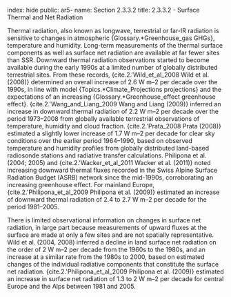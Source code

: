 index: hide
public: ar5-
name: Section 2.3.3.2
title: 2.3.3.2 - Surface Thermal and Net Radiation

Thermal radiation, also known as longwave, terrestrial or far-IR radiation is sensitive to changes in atmospheric {Glossary.*Greenhouse_gas GHGs}, temperature and humidity. Long-term measurements of the thermal surface components as well as surface net radiation are available at far fewer sites than SSR. Downward thermal radiation observations started to become available during the early 1990s at a limited number of globally distributed terrestrial sites. From these records, {cite.2.'Wild_et_al_2008 Wild et al. (2008)} determined an overall increase of 2.6 W m–2 per decade over the 1990s, in line with model {Topics.*Climate_Projections projections} and the expectations of an increasing {Glossary.*Greenhouse_effect greenhouse effect}. {cite.2.'Wang_and_Liang_2009 Wang and Liang (2009)} inferred an increase in downward thermal radiation of 2.2 W m–2 per decade over the period 1973–2008 from globally available terrestrial observations of temperature, humidity and cloud fraction. {cite.2.'Prata_2008 Prata (2008)} estimated a slightly lower increase of 1.7 W m–2 per decade for clear sky conditions over the earlier period 1964–1990, based on observed temperature and humidity profiles from globally distributed land-based radiosonde stations and radiative transfer calculations. Philipona et al. (2004; 2005) and {cite.2.'Wacker_et_al_2011 Wacker et al. (2011)} noted increasing downward thermal fluxes recorded in the Swiss Alpine Surface Radiation Budget (ASRB) network since the mid-1990s, corroborating an increasing greenhouse effect. For mainland Europe, {cite.2.'Philipona_et_al_2009 Philipona et al. (2009)} estimated an increase of downward thermal radiation of 2.4 to 2.7 W m–2 per decade for the period 1981–2005.

There is limited observational information on changes in surface net radiation, in large part because measurements of upward fluxes at the surface are made at only a few sites and are not spatially representative. Wild et al. (2004, 2008) inferred a decline in land surface net radiation on the order of 2 W m–2 per decade from the 1960s to the 1980s, and an increase at a similar rate from the 1980s to 2000, based on estimated changes of the individual radiative components that constitute the surface net radiation. {cite.2.'Philipona_et_al_2009 Philipona et al. (2009)} estimated an increase in surface net radiation of 1.3 to 2 W m–2 per decade for central Europe and the Alps between 1981 and 2005.
